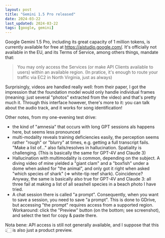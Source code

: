 ```yaml
---
layout: post
title: "Gemini 1.5 Pro released"
date: 2024-03-22
last_updated: 2024-03-22
tags: [google, gemini]
---
```


Google Gemini 1.5 Pro, including its great capacity of 1 million tokens, is currently available for free at https://aistudio.google.com/. It's officially not available in the EU, and its Terms of Service, among others things, mandate that:
> You may only access the Services (or make API Clients available to users) within an available region.
(In pratice, it's enough to route your traffic via EC2 in North Virginia, just as always)
 
Surprisingly, videos are handled really well: from their paper, I got the impression that the foundation model would only handle individual frames (meaning: just several "photos" extracted from the video) and that's pretty much it. Through this interface however, there's more to it: you can talk about the audio track, and it works for song identification!
 
Other notes, from my one-evening test drive:
* the kind of "amnesia" that occurs with long GPT sessions als happens here, but seems less pronounced
* multi-modality reveals training deficiencies easily, the perception seems rather "rough" or "blurry" at times, e.g. getting a full transcript fails. "Make a list of..." also fails/resolves in hallucination. Spatiality is challenging. (This is basically the same for GPT-4V and Claude 3)
* Hallucination with multimodality is common, depending on the subject. A diving video of mine yielded a "giant clam" and a "boxfish" under a dome when asked for "the animal", and only got it right when asked "which species of shark" (=> white-tip reef shark). Coincidence? Anyway, the same is basically also true for GPT-4V and Claude 3: all three fail at making a list of all seashell species in a beach photo I have tried.
* A chat session there is called "a prompt". Consequently, when you want to save a session, you need to save "a prompt". This is done to GDrive, but accessing "the prompt" requires access from a supported region. Workaround: click the "Preview" button (on the bottom; see screenshot), and select the text for copy & paste there.

Nota bene: API access is still not generally available, and I suppose that this 👆🏻 is also just a product preview.